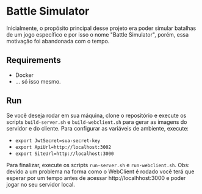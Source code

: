 # Battle Simulator
Inicialmente, o propósito principal desse projeto era poder simular batalhas de um jogo específico e por isso o nome "Battle Simulator", porém, essa motivação foi abandonada com o tempo.

## Requirements
- Docker
- ... só isso mesmo.


## Run
Se você deseja rodar em sua máquina, clone o repositório e execute os scripts `build-server.sh` e `build-webclient.sh` para gerar as imagens do servidor e do cliente.
Para configurar as variáveis de ambiente, execute:
- `export JwtSecret=sua-secret-key`
- `export ApiUrl=http://localhost:3002`
- `export SiteUrl=http://localhost:3000`

Para finalizar, execute os scripts `run-server.sh` e `run-webclient.sh`. 
Obs: devido a um problema na forma como o WebClient é rodado você terá que esperar por um tempo antes de acessar http://localhhost:3000 e poder jogar no seu servidor local.
